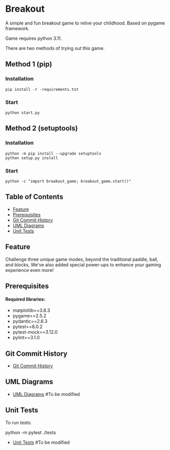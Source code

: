 
# Breakout

A simple and fun breakout game to relive your childhood. Based on pygame framework.

Game requires python 3.11.

There are two methods of trying out this game.

## Method 1 (pip)

### Installation
    pip install -r -requirements.txt

### Start
    python start.py

## Method 2 (setuptools)

### Installation
    python -m pip install --upgrade setuptools
    python setup.py install

### Start
    python -c "import breakout_game; breakout_game.start()"

## Table of Contents

- [Feature](https://github.com/rkvcode/breakout#Feature)
- [Prerequisites](https://github.com/rkvcode/breakout#Prerequisites)
- [Git Commit History](https://github.com/rkvcode/breakout#Git-Commit-History)
- [UML Diagrams](https://github.com/rkvcode/breakout#UML-Diagrams)
- [Unit Tests](https://github.com/rkvcode/breakout#Unit-Tests)


## Feature

Challenge three unique game modes, beyond the traditional paddle, ball, and blocks, 
We've also added special power-ups to enhance your gaming experience even more!

## Prerequisites

#### Required libraries:

- matplotlib==3.8.3
- pygame==2.5.2
- pydantic==2.6.3
- pytest==8.0.2
- pytest-mock==3.12.0
- pylint==3.1.0

## Git Commit History
- [Git Commit History](https://github.com/rkvcode/breakout/commits)

## UML Diagrams
- [UML Diagrams](https://github.com/rkvcode/breakout/tree/master/UML) #To be modified

## Unit Tests
To run tests: 

python -m pytest ./tests

- [Unit Tests](https://github.com/rkvcode/breakout/tree/main/tests) #To be modified

